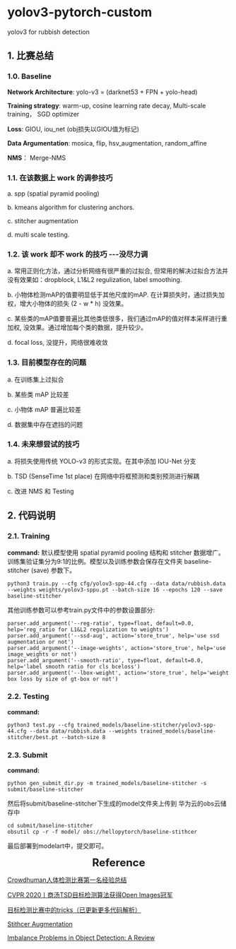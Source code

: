 # yolov3-pytorch-custom
yolov3 for rubbish detection

## 1. 比赛总结

### 1.0. Baseline

**Network Architecture**: yolo-v3 = (darknet53 + FPN + yolo-head)

**Training strategy**: warm-up, cosine learning rate decay, Multi-scale training， SGD optimizer

**Loss**: GIOU, iou_net (obj损失以GIOU值为标记) 

**Data Argumentation**: mosica, flip, hsv_augmentation, random_affine

**NMS**： Merge-NMS

### 1.1. 在该数据上 work 的调参技巧

a. spp (spatial pyramid pooling)

b. kmeans algorithm for clustering anchors.

c. stitcher augmentation

d. multi scale testing.


### 1.2. 该 work 却不 work 的技巧 ---没尽力调

a. 常用正则化方法，通过分析网络有很严重的过拟合, 但常用的解决过拟合方法并没有效果如：dropblock, L1&L2 regulization, label smoothing.

b. 小物体检测mAP的值要明显低于其他尺度的mAP. 在计算损失时，通过损失加权，增大小物体的损失 (2 - w * h) 没效果。

c. 某些类的mAP值要普遍比其他类低很多，我们通过mAP的值对样本采样进行重加权, 没效果。通过增加每个类的数据，提升较少。

d. focal loss, 没提升，网络很难收敛


### 1.3. 目前模型存在的问题

a. 在训练集上过拟合

b. 某些类 mAP 比较差

c. 小物体 mAP 普遍比较差

d. 数据集中存在遮挡的问题

### 1.4. 未来想尝试的技巧

a. 将损失使用传统 YOLO-v3 的形式实现。在其中添加 IOU-Net 分支 

b. TSD (SenseTime 1st place) 在网络中将框预测和类别预测进行解耦

c. 改进 NMS 和 Testing

## 2. 代码说明

### 2.1. Training

**command:**
默认模型使用 spatial pyramid pooling 结构和 stitcher 数据增广。训练集验证集分为9:1的比例。模型以及训练参数会保存在文件夹 baseline-stitcher (save) 参数下。

```
python3 train.py --cfg cfg/yolov3-spp-44.cfg --data data/rubbish.data --weights weights/yolov3-sppu.pt --batch-size 16 --epochs 120 --save baseline-stitcher
```

其他训练参数可以参考train.py文件中的参数设置部分:

```
parser.add_argument('--reg-ratio', type=float, default=0.0, help='reg_ratio for L1&L2 regulization to weights')
parser.add_argument('--ssd-aug', action='store_true', help='use ssd augmentation or not')
parser.add_argument('--image-weights', action='store_true', help='use image_weights or not')
parser.add_argument('--smooth-ratio', type=float, default=0.0, help='label smooth ratio for cls bceloss')
parser.add_argument('--lbox-weight', action='store_true', help='weight box loss by size of gt-box or not')
```

### 2.2. Testing

**command:**
```
python3 test.py --cfg trained_models/baseline-stitcher/yolov3-spp-44.cfg --data data/rubbish.data --weights trained_models/baseline-stitcher/best.pt --batch-size 8
```

### 2.3. Submit

**command:**
```
python gen_submit_dir.py -m trained_models/baseline-stitcher -s submit/baseline-stitcher
```

然后将submit/baseline-stitcher下生成的model文件夹上传到 华为云的obs云储存中
```
cd submit/baseline-stitcher
obsutil cp -r -f model/ obs://hellopytorch/baseline-stithcer
```

最后部署到modelart中，提交即可。


<center><font size='5'> <b>Reference</b> </font> </center>

[Crowdhuman人体检测比赛第一名经验总结](https://zhuanlan.zhihu.com/p/68677880)

[CVPR 2020丨​商汤TSD目标检测算法获得Open Images冠军](https://zhuanlan.zhihu.com/p/131576433)

[目标检测比赛中的tricks（已更新更多代码解析）](https://zhuanlan.zhihu.com/p/102817180)

[Stithcer Augmentation](https://www.zhihu.com/question/390191723/answer/1185984775)

[Imbalance Problems in Object Detection: A Review](https://zhuanlan.zhihu.com/p/82371629)
